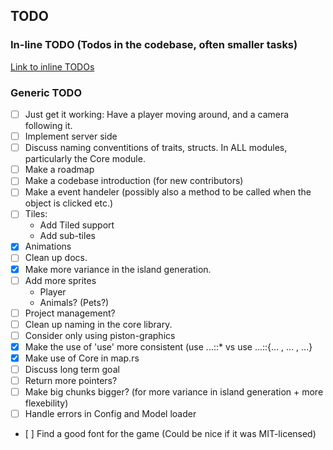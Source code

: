 ## TODO

### In-line TODO (Todos in the codebase, often smaller tasks)

[Link to inline TODOs](https://github.com/Ticki/Open-Sea/search?utf8=%E2%9C%93&q=TODO)

### Generic TODO

* [ ] Just get it working: Have a player moving around, and a camera following it.
* [ ] Implement server side
* [ ] Discuss naming conventitions of traits, structs. In ALL modules, particularly the Core module.
* [ ] Make a roadmap
* [ ] Make a codebase introduction (for new contributors)
* [ ] Make a event handeler (possibly also a method to be called when the object is clicked etc.)
* [ ] Tiles:
  - Add Tiled support
  - Add sub-tiles
* [x] Animations
* [ ] Clean up docs.
* [x] Make more variance in the island generation.
* [ ] Add more sprites
  - Player
  - Animals? (Pets?)
* [ ] Project management?
* [ ] Clean up naming in the core library.
* [ ] Consider only using piston-graphics
* [x] Make the use of 'use' more consistent (use ...::* vs use ...::{... , ... , ...}
* [x] Make use of Core in map.rs
* [ ] Discuss long term goal
* [ ] Return more pointers?
* [ ] Make big chunks bigger? (for more variance in island generation + more flexebility)
* [ ] Handle errors in Config and Model loader
* [ ] Find a good font for the game (Could be nice if it was MIT-licensed)
